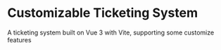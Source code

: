 # Customizable Ticketing System

A ticketing system built on Vue 3 with Vite, supporting some customize features
